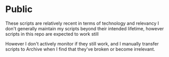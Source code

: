 # Public

These scripts are relatively recent in terms of technology and relevancy
I don't generally maintain my scripts beyond their intended lifetime, however scripts in this repo are expected to work still


However I don't actively monitor if they still work, and I manually transfer scripts to Archive when I find that they've broken or become irrelevant.
